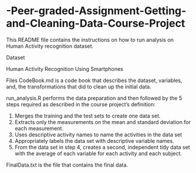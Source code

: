 # -Peer-graded-Assignment-Getting-and-Cleaning-Data-Course-Project

This README file contains the instructions on how to run analysis on Human Activity recognition dataset.

Dataset

Human Activity Recognition Using Smartphones

Files
CodeBook.md is a code book that describes the dataset, variables, and, the transformations that did to clean up the initial data.

run_analysis.R performs the data preparation and then followed by the 5 steps required as described in the course project’s definition:
1. Merges the training and the test sets to create one data set.
2. Extracts only the measurements on the mean and standard deviation for each measurement.
3. Uses descriptive activity names to name the activities in the data set
4. Appropriately labels the data set with descriptive variable names.
5. From the data set in step 4, creates a second, independent tidy data set with the average of each variable for each activity and each subject.

FinalData.txt is the file that contains the final data.
